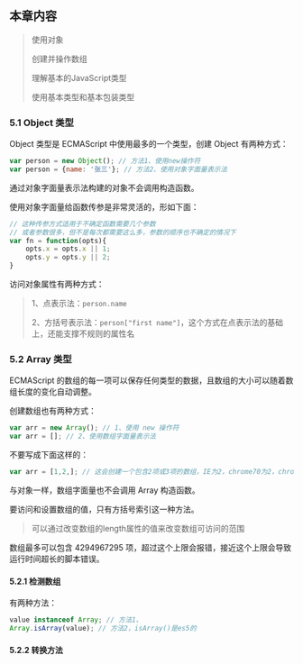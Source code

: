 ## 本章内容

> 使用对象
>
> 创建并操作数组
>
> 理解基本的JavaScript类型
>
> 使用基本类型和基本包装类型

### 5.1 Object 类型

Object 类型是 ECMAScript 中使用最多的一个类型，创建 Object 有两种方式：

```javascript
var person = new Object(); // 方法1、使用new操作符
var person = {name: '张三'}; // 方法2、使用对象字面量表示法
```

通过对象字面量表示法构建的对象不会调用构造函数。

使用对象字面量给函数传参是非常灵活的，形如下面：

```javascript
// 这种传参方式适用于不确定函数需要几个参数
// 或者参数很多，但不是每次都需要这么多，参数的顺序也不确定的情况下
var fn = function(opts){
    opts.x = opts.x || 1;
    opts.y = opts.y || 2;
}
```

访问对象属性有两种方式：

> 1、点表示法：`person.name`
>
> 2、方括号表示法：`person["first name"]`，这个方式在点表示法的基础上，还能支撑不规则的属性名

### 5.2 Array 类型

ECMAScript 的数组的每一项可以保存任何类型的数据，且数组的大小可以随着数组长度的变化自动调整。

创建数组也有两种方式：

```javascript
var arr = new Array(); // 1、使用 new 操作符
var arr = []; // 2、使用数组字面量表示法
```

不要写成下面这样的：

```javascript
var arr = [1,2,]; // 这会创建一个包含2项或3项的数组，IE为2，chrome70为2，chrome72为3
```

与对象一样，数组字面量也不会调用 Array 构造函数。

要访问和设置数组的值，只有方括号索引这一种方法。

> 可以通过改变数组的length属性的值来改变数组可访问的范围

数组最多可以包含 4294967295 项，超过这个上限会报错，接近这个上限会导致运行时间超长的脚本错误。

#### 5.2.1 检测数组

有两种方法：

```javascript
value instanceof Array; // 方法1、
Array.isArray(value); // 方法2，isArray()是es5的
```

#### 5.2.2 转换方法

